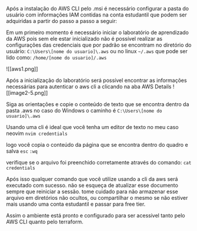 Após a instalação do AWS CLI pelo .msi é necessário configurar a pasta do usuário com informações IAM contidas na conta estudantil que podem ser adquiridas a partir do passo a passo a seguir:

Em um primeiro momento é necessário iniciar o laboratório de aprendizado da AWS pois sem ele estar inicializado não é possível realizar as configurações das credenciais que por padrão se encontram no diretório do usuário:
 `C:\Users\[nome do usuario]\.aws` 
 ou no linux  `~/.aws` que pode ser lido como:
 `/home/[nome do usuario]/.aws`

![[aws1.png]]

Após a inicialização do laboratório será possível encontrar as informações necessárias para autenticar o aws cli a clicando na aba AWS Details
![[image2-5.png]]

Siga as orientações e copie o conteúdo de texto que se encontra dentro da pasta .aws  no caso do Windows o caminho é `C:\Users\[nome do usuario]\.aws`

Usando uma cli é ideal que você tenha um editor de texto no meu caso neovim
`nvim credentials`

logo você copia o conteúdo da página que se encontra dentro do quadro e salva
`esc`
`:wq`

verifique se o arquivo foi preenchido corretamente através do comando:
`cat credentials`

Após isso qualquer comando que você utilize usando a cli da aws será executado com sucesso. não se esqueça de atualizar esse documento sempre que reiniciar a sessão. tome cuidado para não armazenar esse arquivo em diretórios não ocultos, ou compartilhar o mesmo se não estiver mais usando uma conta estudantil e passar para free tier.

Assim o ambiente está pronto e configurado para ser acessivel tanto pelo AWS CLI quanto pelo terraform.